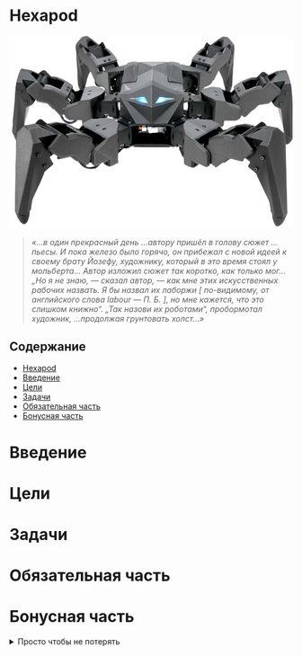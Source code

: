 
# Hexapod

![картинка](/hexapod.png)
>*«…в один прекрасный день …автору пришёл в голову сюжет …пьесы. И пока железо было горячо, он прибежал с новой идеей к своему брату Йозефу, художнику, который в это время стоял у мольберта… Автор изложил сюжет так коротко, как только мог… „Но я не знаю, — сказал автор, — как мне этих искусственных рабочих назвать. Я бы назвал их лаборжи [ по-видимому, от английского слова labour — П. Б. ], но мне кажется, что это слишком книжно“. „Так назови их роботами“, пробормотал художник, …продолжая грунтовать холст…»*
## Содержание
- [Hexapod](#ant-hexapod)
- [Введение](#введение)
- [Цели](#цели)
- [Задачи](#задачи)
- [Обязательная часть](#обязательная-часть)
- [Бонусная часть](#бонусная-часть)
# Введение
# Цели
# Задачи

# Обязательная часть

# Бонусная часть

<details>
<summary>Просто чтобы не потерять</summary>
Ant-HEXApod
development of a hexapod from scratch

web-site on hexapod https://morainal-gnu-3167.dataplicity.io

Постоянный доступ к терминалу устройства через через сервис https://www.dataplicity.com/
Логин /пароль разосланы в личку -> заходим в Devices и вводим
su pi
на вопрос password вводим raspberry

Задачи

Физическая часть

	1. Разработать конструкцию корпуса и подготовить для 3d печати на FDM принтере
	учесть возможные косяки конструкции такие как: скручивание корпуса, недостаточная
	жесткость конструкции,
	предусмотреть свободное перемещение конечностей бота без зацепа друг за друга,
	предусмотреть возможность дополнения и крепления под разные модули

Программные задачи проекта
	https://lucid.app/documents/view/d4fb20d5-ff08-432e-a867-de19ff57e8eb

Глобальные задачи (hexapod + голова с клешнями + хвост)
ходить вперед/назад/лево/право
поворот влево/вправо
наклон корпуса по осям Х/У
схватить/отпустить предмет(клешнями)
пинок ногой(любой)
остановка при встрече припятствия (дальномер) + обработка изображения с камеры
транслация видео с камеры 
	определение расстояния до препятствия с камеры + рисовать карту местности с камеры+ датчика


интерфейс управления - Web интерфейс
	показывает видео с камеры
	имеет кнопки аналогичные геймпаду ps4 или xbox
	должно быть управление адаптировано под управление мышью/кнопками с клавиатуры
	отображение построенной карты(препятствий) с расстоянием
интерфейс должен быть адаптирован под телефон
интурфейс управления - геймпад
	подклчение геймпада, органы управления такие же как и на веб интерфейсе
	возможность подключения геймпада напрямую к роботу, а так же
	возможность подключения к телефону, и управление через веб интерфейс(возможно больше относится к задаче веб интерфейса)
	реализовать "отдачу" при столкновении с препядствием и невозможности выполнения комманды
</details>